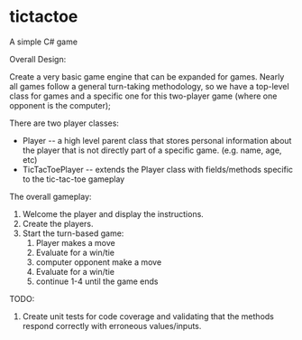 # tictactoe
A simple C# game


Overall Design:

Create a very basic game engine that can be expanded for games. Nearly all games follow a general turn-taking methodology, so we have a top-level class for games and a specific one for this two-player game (where one opponent is the computer);

There are two player classes: 
- Player -- a high level parent class that stores personal information about the player that is not directly part of a specific game. (e.g. name, age, etc)
- TicTacToePlayer -- extends the Player class with fields/methods specific to the tic-tac-toe gameplay

The overall gameplay:
1. Welcome the player and display the instructions.
2. Create the players.
3. Start the turn-based game:
   1. Player makes a move
   2. Evaluate for a win/tie
   3. computer opponent make a move
   4. Evaluate for a win/tie
   5. continue 1-4 until the game ends


TODO:
1. Create unit tests for code coverage and validating that the methods respond correctly with erroneous values/inputs.